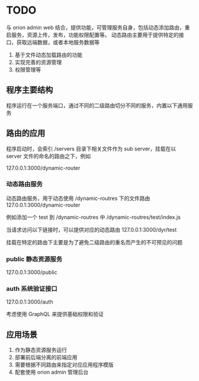 # TODO

与 orion admin web 结合，提供功能，可管理服务自身，包括动态添加路由，重启服务，资源上传，发布，功能权限配置等。
动态路由主要用于提供特定的接口，获取远端数据，或者本地服务数据等

1. 基于文件动态加载路由的功能
2. 实现完善的资源管理
3. 权限管理等

## 程序主要结构

程序运行在一个服务端口，通过不同的二级路由切分不同的服务，内置以下通用服务

## 路由的应用

程序启动时，会索引 /servers 目录下相关文件作为 sub server，挂载在以 server 文件的命名的路由之下，例如

127.0.0.1:3000/dynamic-router

### 动态路由服务

动态路由服务，用于动态使用 /dynamic-routres 下的文件路由
127.0.0.1:3000/dynamic-router

例如添加一个 test 到 /dynamic-routres 中
/dynamic-routres/test/index.js

当请求访问以下链接时，可以提供对应的动态路由
127.0.0.1:3000/dyr/test

挂载在特定的路由下主要是为了避免二级路由的重名而产生的不可预见的问题

### public 静态资源服务

127.0.0.1:3000/public

### auth 系统验证接口

127.0.0.1:3000/auth

考虑使用 GraphQL 来提供基础权限和验证

## 应用场景

1. 作为静态资源服务运行
2. 部署前后端分离的前端应用
3. 需要根据不同路由来指定对应应用程序模版
4. 配套使用 orion admin 管理后台
